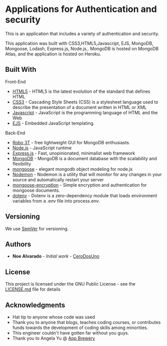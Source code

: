# Applications for Authentication and security

This is an application that includes a variety of authentication and security.


This application was built with CSS3,HTML5,Javascript, EJS, MongoDB, Mongoose, Lodash, Express.js, Node.js,.
MongoDB is hosted on MongoDB Atlas, and the application is hosted on Heroku.


## Built With
Front-End
* [HTML5](https://developer.mozilla.org/en-US/docs/Web/Guide/HTML/HTML5) - HTML5 is the latest evolution of the standard that defines HTML
* [CSS3](https://developer.mozilla.org/en-US/docs/Web/CSS) - Cascading Style Sheets (CSS) is a stylesheet language used to describe the presentation of a document written in HTML or XML
* [Javascript](https://www.javascript.com/) - JavaScript is the programming language of HTML and the Web
* [EJS](https://ejs.co/) - Embedded JavaScript templating.


Back-End
* [Robo 3T](https://robomongo.org) - free lightweight GUI for MongoDB enthusiasts.
* [Node.js](https://nodejs.org/en/) - JavaScript runtime
* [Express.js](https://expressjs.com/) - Fast, unopinionated, minimalist web framework
* [MongoDB](https://www.mongodb.com/) - MongoDB is a document database with the scalability and flexibility
* [mongoose](https://mongoosejs.com/) - elegant mongodb object modeling for node.js
* [Nodemon](https://nodemon.io/) - Nodemon is a utility that will monitor for any changes in your source and automatically restart your server
* [mongoose-encryption](https://www.npmjs.com/package/mongoose-encryption) - Simple encryption and authentication for mongoose documents.
* [dotenv](https://www.npmjs.com/package/dotenv) - Dotenv is a zero-dependency module that loads environment variables from a .env file into process.env.

## Versioning

We use [SemVer](http://semver.org/) for versioning.

## Authors

* **Noe Alvarado** - *Initial work* - [CeroDosUno](https://github.com/CeroDosUno)

## License

This project is licensed under the GNU Public License - see the [LICENSE.md](LICENSE.md) file for details

## Acknowledgments

* Hat tip to anyone whose code was used
* Thank you to anyone that blogs, teaches coding courses, or contributes funds towards the development of coding skills among minorities.
* This engineer couldn't have gotten far without you guys.
* Thank you to Angela Yu @ [App Brewery](https://www.udemy.com/the-complete-web-development-bootcamp/)
